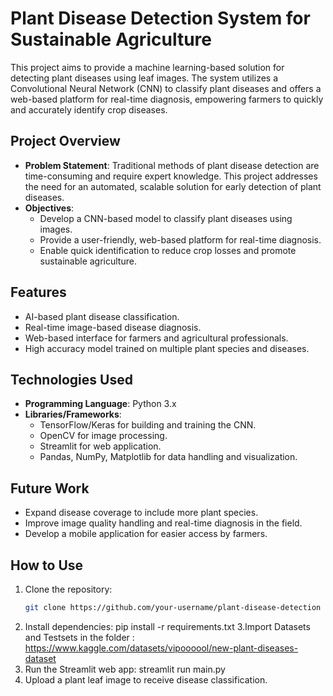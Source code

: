 # Plant Disease Detection System for Sustainable Agriculture

This project aims to provide a machine learning-based solution for detecting plant diseases using leaf images. The system utilizes a Convolutional Neural Network (CNN) to classify plant diseases and offers a web-based platform for real-time diagnosis, empowering farmers to quickly and accurately identify crop diseases.

## Project Overview

- **Problem Statement**: Traditional methods of plant disease detection are time-consuming and require expert knowledge. This project addresses the need for an automated, scalable solution for early detection of plant diseases.
- **Objectives**:
  - Develop a CNN-based model to classify plant diseases using images.
  - Provide a user-friendly, web-based platform for real-time diagnosis.
  - Enable quick identification to reduce crop losses and promote sustainable agriculture.

## Features

- AI-based plant disease classification.
- Real-time image-based disease diagnosis.
- Web-based interface for farmers and agricultural professionals.
- High accuracy model trained on multiple plant species and diseases.

## Technologies Used

- **Programming Language**: Python 3.x
- **Libraries/Frameworks**:
  - TensorFlow/Keras for building and training the CNN.
  - OpenCV for image processing.
  - Streamlit for web application.
  - Pandas, NumPy, Matplotlib for data handling and visualization.
  
## Future Work

- Expand disease coverage to include more plant species.
- Improve image quality handling and real-time diagnosis in the field.
- Develop a mobile application for easier access by farmers.
  
## How to Use

1. Clone the repository:  
   ```bash
   git clone https://github.com/your-username/plant-disease-detection
2. Install dependencies:
      pip install -r requirements.txt
3.Import Datasets and Testsets in the folder :
      https://www.kaggle.com/datasets/vipoooool/new-plant-diseases-dataset
4. Run the Streamlit web app:
      streamlit run main.py
5. Upload a plant leaf image to receive disease classification.
